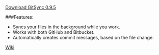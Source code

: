 [Download GitSync 0.9.5](https://github.com/eonist/GitSync/releases/download/0.9.5/GitSync.app.zip)

###Features:
- Syncs your files in the background while you work. 
- Works with both GitHub and Bitbucket. 
- Automatically creates commit messages, based on the file change.

[Wiki](https://github.com/eonist/GitSync/wiki/)